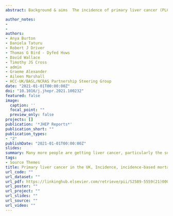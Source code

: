 ```yaml
---
abstract: Background & aims  The incidence of primary liver cancer (PLC) is increasing in Western Europe. To understand trends over time and the current burden in the UK, a detailed analysis of the epidemiology of PLC and its subtypes was conducted.  Methods  Data on PLCs diagnosed during 1997-2017 were obtained from population-based, nationwide registries in the UK. European age-standardised incidence (ASR) and incidence-based mortality rates (ASMR) per 100,000 person-years were calculated overall and by sex and UK-nation. Annual percentage change in rates was estimated using Joinpoint regression. One-, 2-, and 5-year age-standardised net survival was estimated.  Results  A total of 82,024 PLCs were diagnosed. Both hepatocellular carcinoma (HCC) incidence and mortality rates trebled (ASR 1.8-5.5 per 100,000, ASMR 1.3-4.0). The rate of increase appeared to plateau around 2014/2015. Scottish men consistently had the highest HCC incidence rates. PLC survival increased, driven by a substantial increase in the proportion that are HCC (as prognosis is better than other PLCs) and in HCC survival (change in 1-year survival 24-47%). Intrahepatic cholangiocarcinoma was the most common PLC in women and 1-year survival improved from 22.6% to 30.5%.  Conclusions  PLC incidence has been increasing rapidly but, as most risk factors are modifiable, it is largely a preventable cancer. This rate of increase has slowed in recent years, possibly attributable to effective treatment for hepatitis C. As other risk factors such as obesity and diabetes remain prevalent in the UK, it is unlikely the considerable burden of this disease will abate. While improvements in survival have been made, over half of patients are not alive after 1 year, therefore further progress in prevention, early detection, and treatment innovation are needed.

author_notes:
- 
- 
authors:
- Anya Burton
- Daniela Taturu
- Robert J Driver
- Thomas G Bird - Dyfed Huws
- David Wallace
- Timothy JS Cross
- admin
- Graeme Alexander
- Aileen Marshall
- HCC-UK/BASL/NCRAS Partnership Steering Group
date: "2021-01-01T00:00:00Z"
doi: "10.1016/j.jhepr.2021.100232"
featured: false
image:
  caption: ''
  focal_point: ""
  preview_only: false
projects: []
publication: '*JHEP Reports*'
publication_short: ""
publication_types:
- "2"
publishDate: "2021-01-01T00:00:00Z"
slides: 
summary: Many more people are getting liver cancer, particularly the subtype hepatocellular carcinoma, than 20 years ago. Men in Scotland are most likely to get liver cancer and to die from it. Survival after liver cancer diagnosis is getting longer but still less than half are alive after 1 year.
tags:
- Source Themes
title: Primary liver cancer in the UK, Incidence, incidence-based mortality, and survival by subtype, sex, and nation
url_code: ""
url_dataset: ""
url_pdf: https://linkinghub.elsevier.com/retrieve/pii/S2589-5559(21)00008-2
url_poster: ""
url_project: ""
url_slides: ""
url_source: ""
url_video: ""
---
```



